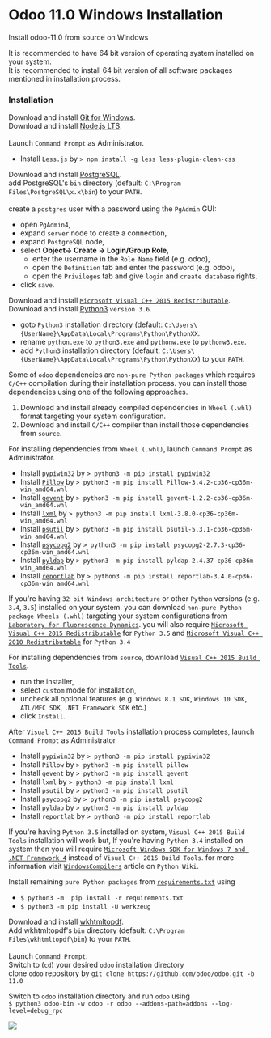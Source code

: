 # Odoo 11.0 Windows Installation
Install odoo-11.0 from source on Windows

It is recommended to have 64 bit version of operating system installed on your system.<br />
It is recommended to install 64 bit version of all software packages mentioned in installation process.<br />

### Installation<br />
Download and install [Git for Windows](https://git-scm.com/download/win).<br />
Download and install [Node.js LTS](https://nodejs.org/en/download/).<br />
<br />
Launch `Command Prompt` as Administrator.
 * Install `Less.js` by `> npm install -g less less-plugin-clean-css`

Download and install [PostgreSQL](https://www.enterprisedb.com/downloads/postgres-postgresql-downloads).<br />
add PostgreSQL's `bin` directory (default: `C:\Program Files\PostgreSQL\x.x\bin`) to your `PATH`.<br />
<br />
create a `postgres` user with a password using the `PgAdmin` GUI:<br />
 * open `PgAdmin4`,
 * expand `server` node to create a connection,
 * expand `PostgreSQL` node,
 * select **Object-> Create -> Login/Group Role**,
    * enter the username in the `Role Name` field (e.g. odoo),
    * open the `Definition` tab and enter the password (e.g. odoo),
    * open the `Privileges` tab and give `login` and `create database` rights,
 * click `save`.

Download and install [`Microsoft Visual C++ 2015 Redistributable`](https://www.microsoft.com/en-us/download/details.aspx?id=52685).<br />
Download and install <a href="https://www.python.org/downloads/" target="_blank">Python3</a> `version 3.6`.<br />
 * goto `Python3` installation directory (default: `C:\Users\{UserName}\AppData\Local\Programs\Python\PythonXX`.<br />
 * rename `python.exe` to `python3.exe` and `pythonw.exe` to `pythonw3.exe`.<br />
 * add `Python3` installation directory (default: `C:\Users\{UserName}\AppData\Local\Programs\Python\PythonXX`) to your `PATH`.<br />

Some of `odoo` dependencies are `non-pure Python packages` which requires `C/C++` compilation during their installation process. you can install those dependencies using one of the following approaches.
 1. Download and install already compiled dependencies in `Wheel (.whl)` format targeting your system configuration.
 2. Download and install `C/C++` compiler than install those dependencies from `source`.

For installing dependencies from `Wheel (.whl)`, launch `Command Prompt` as Administrator.<br />
 * Install `pypiwin32` by `> python3 -m pip install pypiwin32`
 * Install [`Pillow`](https://github.com/kasim1011/odoo-11.0-windows-installation/blob/master/Pillow-3.4.2-cp36-cp36m-win_amd64.whl) by `> python3 -m pip install Pillow-3.4.2-cp36-cp36m-win_amd64.whl`
 * Install [`gevent`](https://github.com/kasim1011/odoo-11.0-windows-installation/blob/master/gevent-1.2.2-cp36-cp36m-win_amd64.whl) by `> python3 -m pip install gevent-1.2.2-cp36-cp36m-win_amd64.whl`
 * Install [`lxml`](https://github.com/kasim1011/odoo-11.0-windows-installation/blob/master/lxml-3.8.0-cp36-cp36m-win_amd64.whl) by `> python3 -m pip install lxml-3.8.0-cp36-cp36m-win_amd64.whl`
 * Install [`psutil`](https://github.com/kasim1011/odoo-11.0-windows-installation/blob/master/psutil-5.3.1-cp36-cp36m-win_amd64.whl) by `> python3 -m pip install psutil-5.3.1-cp36-cp36m-win_amd64.whl`
 * Install [`psycopg2`](https://github.com/kasim1011/odoo-11.0-windows-installation/blob/master/psycopg2-2.7.3-cp36-cp36m-win_amd64.whl) by `> python3 -m pip install psycopg2-2.7.3-cp36-cp36m-win_amd64.whl`
 * Install [`pyldap`](https://github.com/kasim1011/odoo-11.0-windows-installation/blob/master/pyldap-2.4.37-cp36-cp36m-win_amd64.whl) by `> python3 -m pip install pyldap-2.4.37-cp36-cp36m-win_amd64.whl`
 * Install [`reportlab`](https://github.com/kasim1011/odoo-11.0-windows-installation/blob/master/reportlab-3.4.0-cp36-cp36m-win_amd64.whl) by `> python3 -m pip install reportlab-3.4.0-cp36-cp36m-win_amd64.whl`

If you're having `32 bit Windows architecture` or other `Python` versions (e.g. `3.4`, `3.5`) installed on your system. you can download `non-pure Python package Wheels (.whl)` targeting your system configurations from [`Laboratory for Fluorescence Dynamics`](http://www.lfd.uci.edu/~gohlke/pythonlibs/). you will also require [`Microsoft Visual C++ 2015 Redistributable`](https://www.microsoft.com/en-us/download/details.aspx?id=52685) for `Python 3.5` and [`Microsoft Visual C++ 2010 Redistributable`](http://www.microsoft.com/download/en/details.aspx?id=26999) for `Python 3.4`

For installing dependencies from `source`, download [`Visual C++ 2015 Build Tools`](http://landinghub.visualstudio.com/visual-cpp-build-tools).<br />
 * run the installer,
 * select `custom` mode for installation,
 * uncheck all optional features (e.g. `Windows 8.1 SDK`, `Windows 10 SDK`, `ATL/MFC SDK`, `.NET Framework SDK` etc.)
 * click `Install`.<br />

After `Visual C++ 2015 Build Tools` installation process completes, launch `Command Prompt` as Administrator
 * Install `pypiwin32` by `> python3 -m pip install pypiwin32`
 * Install `Pillow` by `> python3 -m pip install pillow`
 * Install `gevent` by `> python3 -m pip install gevent`
 * Install `lxml` by `> python3 -m pip install lxml`
 * Install `psutil` by `> python3 -m pip install psutil`
 * Install `psycopg2` by `> python3 -m pip install psycopg2`
 * Install `pyldap` by `> python3 -m pip install pyldap`
 * Install `reportlab` by `> python3 -m pip install reportlab`

If you're having `Python 3.5` installed on system, `Visual C++ 2015 Build Tools` installation will work but, If you're having `Python 3.4` installed on system then you will require [`Microsoft Windows SDK for Windows 7 and .NET Framework 4`](https://www.microsoft.com/en-us/download/details.aspx?id=8279) instead of `Visual C++ 2015 Build Tools`. for more information visit [`WindowsCompilers`](https://wiki.python.org/moin/WindowsCompilers) article on `Python Wiki`.

Install remaining `pure Python packages` from [`requirements.txt`](https://github.com/kasim1011/odoo-11.0-windows-installation/raw/master/requirements.txt) using
 * `$ python3 -m  pip install -r requirements.txt`
 * `$ python3 -m pip install -U werkzeug`

Download and install [wkhtmltopdf](https://wkhtmltopdf.org/downloads.html).<br />
Add wkhtmltopdf's `bin` directory (default: `C:\Program Files\wkhtmltopdf\bin`) to your `PATH`.<br />
<br />
Launch `Command Prompt`.<br />
Switch to (`cd`) your desired `odoo` installation directory<br />
clone `odoo` repository by `git clone https://github.com/odoo/odoo.git -b 11.0`<br />

Switch to `odoo` installation directory and run `odoo` using<br />
`$ python3 odoo-bin -w odoo -r odoo --addons-path=addons --log-level=debug_rpc`<br />

<img src="https://raw.githubusercontent.com/kasim1011/odoo-11.0-windows-installation/master/Screenshot.png" />
